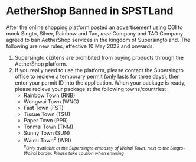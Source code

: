 <link rel="stylesheet" href="https://spstland.github.io/style.css">

# AetherShop Banned in SPSTLand

After the online shopping platform posted an advertisement using CGI to mock Singto, Silver, Rainbow and Tao, *mee* Company and TAO Company agreed to ban AetherShop services in the kingdom of Supersingtoland. The following are new rules, effective 10 May 2022 and onwards:

1. Supersingto cizitens are prohibited from buying products through the AetherShop platform.
2. If you really need to use the platform, please contact the Supersingto office to recieve a temporary permit (only lasts for three days), then enter your permit ID into the application. When your package is ready, please recieve your package at the following towns/countries:
    - Rainbow Town (RNB)
    - Wongwai Town (WNG)
    - Fast Town (FST)
    - Tissue Town (TSU)
    - Paper Town (PPR)
    - Tonmai Town (TNM)
    - Sunny Town (SUN)
    - Wairai Town<sup>#</sup> (WRI)<br>
<sub><i><sup>#</sup>Only available at the Supersingto embassy of Wairai Town, next to the Singto-Wairai border. Please take caution when entering 
